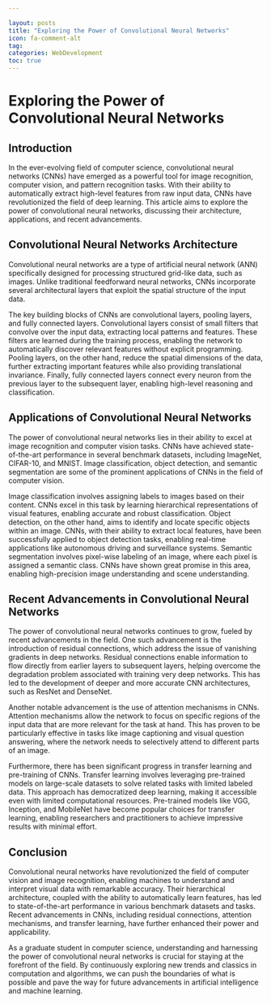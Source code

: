 ```yaml
---

layout: posts
title: "Exploring the Power of Convolutional Neural Networks"
icon: fa-comment-alt
tag:      
categories: WebDevelopment
toc: true
---
```




# Exploring the Power of Convolutional Neural Networks

## Introduction

In the ever-evolving field of computer science, convolutional neural networks (CNNs) have emerged as a powerful tool for image recognition, computer vision, and pattern recognition tasks. With their ability to automatically extract high-level features from raw input data, CNNs have revolutionized the field of deep learning. This article aims to explore the power of convolutional neural networks, discussing their architecture, applications, and recent advancements.

## Convolutional Neural Networks Architecture

Convolutional neural networks are a type of artificial neural network (ANN) specifically designed for processing structured grid-like data, such as images. Unlike traditional feedforward neural networks, CNNs incorporate several architectural layers that exploit the spatial structure of the input data.

The key building blocks of CNNs are convolutional layers, pooling layers, and fully connected layers. Convolutional layers consist of small filters that convolve over the input data, extracting local patterns and features. These filters are learned during the training process, enabling the network to automatically discover relevant features without explicit programming. Pooling layers, on the other hand, reduce the spatial dimensions of the data, further extracting important features while also providing translational invariance. Finally, fully connected layers connect every neuron from the previous layer to the subsequent layer, enabling high-level reasoning and classification.

## Applications of Convolutional Neural Networks

The power of convolutional neural networks lies in their ability to excel at image recognition and computer vision tasks. CNNs have achieved state-of-the-art performance in several benchmark datasets, including ImageNet, CIFAR-10, and MNIST. Image classification, object detection, and semantic segmentation are some of the prominent applications of CNNs in the field of computer vision.

Image classification involves assigning labels to images based on their content. CNNs excel in this task by learning hierarchical representations of visual features, enabling accurate and robust classification. Object detection, on the other hand, aims to identify and locate specific objects within an image. CNNs, with their ability to extract local features, have been successfully applied to object detection tasks, enabling real-time applications like autonomous driving and surveillance systems. Semantic segmentation involves pixel-wise labeling of an image, where each pixel is assigned a semantic class. CNNs have shown great promise in this area, enabling high-precision image understanding and scene understanding.

## Recent Advancements in Convolutional Neural Networks

The power of convolutional neural networks continues to grow, fueled by recent advancements in the field. One such advancement is the introduction of residual connections, which address the issue of vanishing gradients in deep networks. Residual connections enable information to flow directly from earlier layers to subsequent layers, helping overcome the degradation problem associated with training very deep networks. This has led to the development of deeper and more accurate CNN architectures, such as ResNet and DenseNet.

Another notable advancement is the use of attention mechanisms in CNNs. Attention mechanisms allow the network to focus on specific regions of the input data that are more relevant for the task at hand. This has proven to be particularly effective in tasks like image captioning and visual question answering, where the network needs to selectively attend to different parts of an image.

Furthermore, there has been significant progress in transfer learning and pre-training of CNNs. Transfer learning involves leveraging pre-trained models on large-scale datasets to solve related tasks with limited labeled data. This approach has democratized deep learning, making it accessible even with limited computational resources. Pre-trained models like VGG, Inception, and MobileNet have become popular choices for transfer learning, enabling researchers and practitioners to achieve impressive results with minimal effort.

## Conclusion

Convolutional neural networks have revolutionized the field of computer vision and image recognition, enabling machines to understand and interpret visual data with remarkable accuracy. Their hierarchical architecture, coupled with the ability to automatically learn features, has led to state-of-the-art performance in various benchmark datasets and tasks. Recent advancements in CNNs, including residual connections, attention mechanisms, and transfer learning, have further enhanced their power and applicability.

As a graduate student in computer science, understanding and harnessing the power of convolutional neural networks is crucial for staying at the forefront of the field. By continuously exploring new trends and classics in computation and algorithms, we can push the boundaries of what is possible and pave the way for future advancements in artificial intelligence and machine learning.
